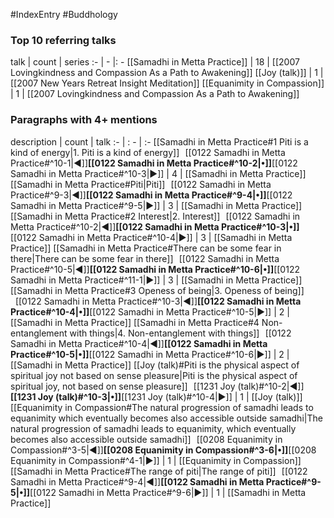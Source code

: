 #IndexEntry #Buddhology

### Top 10 referring talks
talk | count | series
:- | - |: -
[[Samadhi in Metta Practice]] | 18 | [[2007 Lovingkindness and Compassion As a Path to Awakening]]
[[Joy (talk)]] | 1 | [[2007 New Years Retreat Insight Meditation]]
[[Equanimity in Compassion]] | 1 | [[2007 Lovingkindness and Compassion As a Path to Awakening]]

### Paragraphs with 4+ mentions
description | count | talk
:- | : - | :-
[[Samadhi in Metta Practice#1 Piti is a kind of energy\|1. Piti is a kind of energy]] &nbsp;&nbsp;[[0122 Samadhi in Metta Practice#^10-1\|◀]]**[[0122 Samadhi in Metta Practice#^10-2\|•]]**[[0122 Samadhi in Metta Practice#^10-3\|▶]] | 4 | [[Samadhi in Metta Practice]]
[[Samadhi in Metta Practice#Piti\|Piti]] &nbsp;&nbsp;[[0122 Samadhi in Metta Practice#^9-3\|◀]]**[[0122 Samadhi in Metta Practice#^9-4\|•]]**[[0122 Samadhi in Metta Practice#^9-5\|▶]] | 3 | [[Samadhi in Metta Practice]]
[[Samadhi in Metta Practice#2 Interest\|2. Interest]] &nbsp;&nbsp;[[0122 Samadhi in Metta Practice#^10-2\|◀]]**[[0122 Samadhi in Metta Practice#^10-3\|•]]**[[0122 Samadhi in Metta Practice#^10-4\|▶]] | 3 | [[Samadhi in Metta Practice]]
[[Samadhi in Metta Practice#There can be some fear in there\|There can be some fear in there]] &nbsp;&nbsp;[[0122 Samadhi in Metta Practice#^10-5\|◀]]**[[0122 Samadhi in Metta Practice#^10-6\|•]]**[[0122 Samadhi in Metta Practice#^11-1\|▶]] | 3 | [[Samadhi in Metta Practice]]
[[Samadhi in Metta Practice#3 Openess of being\|3. Openess of being]] &nbsp;&nbsp;[[0122 Samadhi in Metta Practice#^10-3\|◀]]**[[0122 Samadhi in Metta Practice#^10-4\|•]]**[[0122 Samadhi in Metta Practice#^10-5\|▶]] | 2 | [[Samadhi in Metta Practice]]
[[Samadhi in Metta Practice#4 Non-entanglement with things\|4. Non-entanglement with things]] &nbsp;&nbsp;[[0122 Samadhi in Metta Practice#^10-4\|◀]]**[[0122 Samadhi in Metta Practice#^10-5\|•]]**[[0122 Samadhi in Metta Practice#^10-6\|▶]] | 2 | [[Samadhi in Metta Practice]]
[[Joy (talk)#Piti is the physical aspect of spiritual joy not based on sense pleasure\|Piti is the physical aspect of spiritual joy, not based on sense pleasure]] &nbsp;&nbsp;[[1231 Joy (talk)#^10-2\|◀]]**[[1231 Joy (talk)#^10-3\|•]]**[[1231 Joy (talk)#^10-4\|▶]] | 1 | [[Joy (talk)]]
[[Equanimity in Compassion#The natural progression of samadhi leads to equanimity which eventually becomes also accessible outside samadhi\|The natural progression of samadhi leads to equanimity, which eventually becomes also accessible outside samadhi]] &nbsp;&nbsp;[[0208 Equanimity in Compassion#^3-5\|◀]]**[[0208 Equanimity in Compassion#^3-6\|•]]**[[0208 Equanimity in Compassion#^4-1\|▶]] | 1 | [[Equanimity in Compassion]]
[[Samadhi in Metta Practice#The range of piti\|The range of piti]] &nbsp;&nbsp;[[0122 Samadhi in Metta Practice#^9-4\|◀]]**[[0122 Samadhi in Metta Practice#^9-5\|•]]**[[0122 Samadhi in Metta Practice#^9-6\|▶]] | 1 | [[Samadhi in Metta Practice]]

